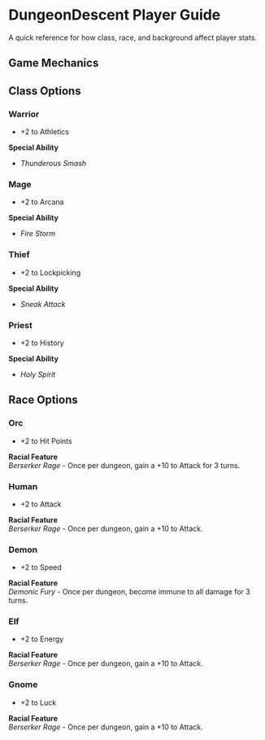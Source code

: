 # DungeonDescent Player Guide

A quick reference for how class, race, and background affect player stats.

## Game Mechanics


## Class Options


### Warrior

  - +2 to Athletics

 **Special Ability**
 - *Thunderous Smash*


### Mage

  - +2 to Arcana

 **Special Ability**
 - *Fire Storm*

### Thief

- +2 to Lockpicking
    
**Special Ability**
 - *Sneak Attack*

### Priest

 - +2 to History

 **Special Ability**
 - *Holy Spirit* 

## Race Options

### Orc
 - +2 to Hit Points

**Racial Feature**  
 *Berserker Rage* - Once per dungeon, gain a +10 to Attack for 3 turns.

### Human
- +2 to Attack

**Racial Feature**  
*Berserker Rage* - Once per dungeon, gain a +10 to Attack.

### Demon
- +2 to Speed

**Racial Feature**  
*Demonic Fury* - Once per dungeon, become immune to all damage for 3 turns.

### Elf
- +2 to Energy

**Racial Feature**  
*Berserker Rage* - Once per dungeon, gain a +10 to Attack.

### Gnome
- +2 to Luck

**Racial Feature**  
*Berserker Rage* - Once per dungeon, gain a +10 to Attack.

